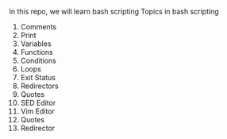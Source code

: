  In this repo, we will learn bash scripting
Topics in bash scripting
1. Comments
2. Print
3. Variables
4. Functions
5. Conditions
6. Loops
7. Exit Status
8. Redirectors
9.  Quotes
10. SED Editor
11. Vim Editor
12. Quotes
13. Redirector
